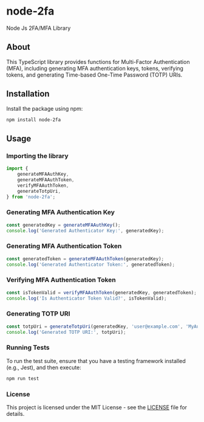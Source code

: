 # node-2fa 
Node Js 2FA/MFA Library


## About

This TypeScript library provides functions for Multi-Factor Authentication (MFA), including generating MFA authentication keys, tokens, verifying tokens, and generating Time-based One-Time Password (TOTP) URIs.

## Installation
Install the package using npm:

```bash
npm install node-2fa
```

## Usage

### Importing the library
```typescript
import {
    generateMFAAuthKey,
    generateMFAAuthToken,
    verifyMFAAuthToken,
    generateTotpUri,
} from 'node-2fa';
```

### Generating MFA Authentication Key

```typescript
const generatedKey = generateMFAAuthKey();
console.log('Generated Authenticator Key:', generatedKey);
```
### Generating MFA Authentication Token

```typescript
const generatedToken = generateMFAAuthToken(generatedKey);
console.log('Generated Authenticator Token:', generatedToken);
```

### Verifying MFA Authentication Token

```typescript
const isTokenValid = verifyMFAAuthToken(generatedKey, generatedToken);
console.log('Is Authenticator Token Valid?', isTokenValid);
```

### Generating TOTP URI

```typescript
const totpUri = generateTotpUri(generatedKey, 'user@example.com', 'MyAuthenticatorApp', 'SHA256', 8, 60);
console.log('Generated TOTP URI:', totpUri);
```

### Running Tests
To run the test suite, ensure that you have a testing framework installed (e.g., Jest), and then execute:

```typescript
npm run test
```

### License
This project is licensed under the MIT License - see the [LICENSE](LICENSE) file for details.